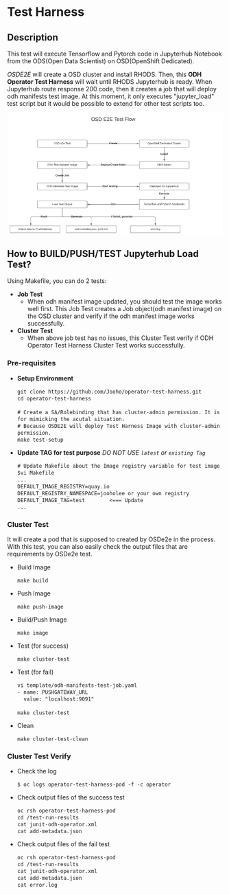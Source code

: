 # Test Harness

## Description
This test will execute Tensorflow and Pytorch code in Jupyterhub Notebook from the ODS(Open Data Scientist) on OSD(OpenShift Dedicated).

*OSDE2E* will create a OSD cluster and install RHODS. Then, this **ODH Operator Test Harness** will wait until RHODS Jupyterhub is ready. When Jupyterhub route response 200 code, then it creates a job that will deploy odh manifests test image. At this moment, it only executes "jupyter_load" test script but it would be possible to extend for other test scripts too.


![Image](images/OSD_E2E_Test_Flow_For_Load_Test.png)

## How to BUILD/PUSH/TEST Jupyterhub Load Test?
Using Makefile, you can do 2 tests:
- **Job Test**
  - When odh manifest image updated, you should test the image works well first. This Job Test creates a Job object(odh manifest image) on the OSD cluster and verify if the odh manifest image works successfully.
- **Cluster Test**
  - When above job test has no issues, this Cluster Test verify if ODH Operator Test Harness Cluster Test works successfully.



### Pre-requisites
- **Setup Environment**
  ~~~
  git clone https://github.com/Jooho/operator-test-harness.git
  cd operator-test-harness

  # Create a SA/Rolebinding that has cluster-admin permission. It is for mimicking the acutal situation.
  # Because OSDE2E will deploy Test Harness Image with cluster-admin permission.
  make test-setup
  ~~~


- **Update TAG for test purpose**
  *DO NOT USE `latest` or `existing Tag`*
  ~~~
  # Update Makefile about the Image registry variable for test image
  $vi Makefile
  ...
  DEFAULT_IMAGE_REGISTRY=quay.io
  DEFAULT_REGISTRY_NAMESPACE=jooholee or your own registry
  DEFAULT_IMAGE_TAG=test        <=== Update
  ...
  ~~~

### Cluster Test
It will create a pod that is supposed to created by OSDe2e in the process. With this test, you can also easily check the output files that are requirements by OSDe2e test.
  
- Build Image
  ~~~
  make build
  ~~~

- Push Image
  ~~~
  make push-image
  ~~~

- Build/Push Image
  ~~~
  make image
  ~~~

- Test (for success)
  ~~~
  make cluster-test
  ~~~

- Test (for fail)
  ~~~
  vi template/odh-manifests-test-job.yaml
  - name: PUSHGATEWAY_URL
    value: "localhost:9091"

  make cluster-test
  ~~~

- Clean
  ~~~
  make cluster-test-clean
  ~~~

### Cluster Test Verify

- Check the log
  ~~~
  $ oc logs operator-test-harness-pod -f -c operator
  ~~~

- Check output files of the success test
  ~~~
  oc rsh operator-test-harness-pod 
  cd /test-run-results
  cat junit-odh-operator.xml
  cat add-metadata.json
  ~~~

- Check output files of the fail test
  ~~~
  oc rsh operator-test-harness-pod 
  cd /test-run-results
  cat junit-odh-operator.xml
  cat add-metadata.json
  cat error.log
  ~~~
